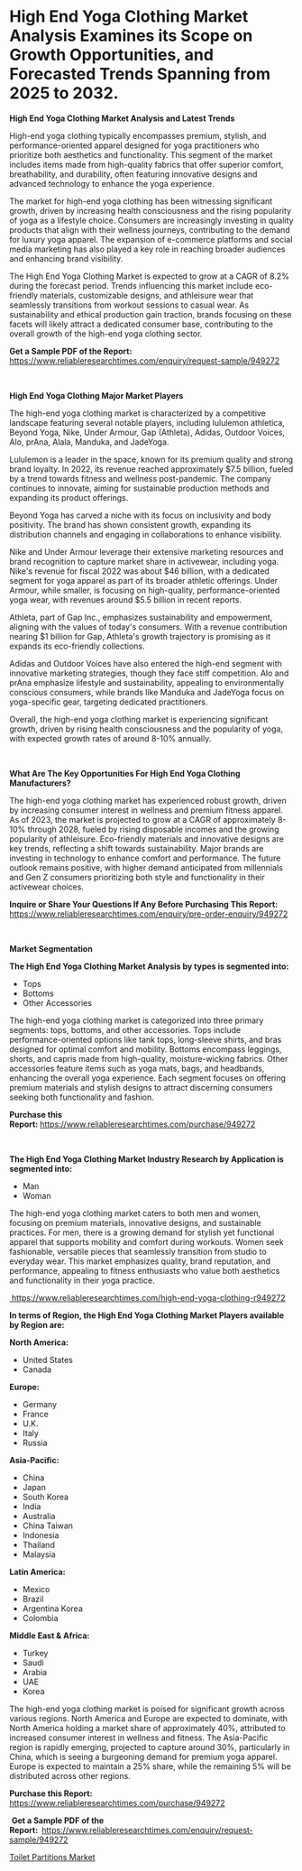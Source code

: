 <p><h1>High End Yoga Clothing Market Analysis Examines its Scope on Growth Opportunities, and Forecasted Trends Spanning from 2025 to 2032.</h1></p><p><strong>High End Yoga Clothing Market Analysis and Latest Trends</strong></p>
<p><p>High-end yoga clothing typically encompasses premium, stylish, and performance-oriented apparel designed for yoga practitioners who prioritize both aesthetics and functionality. This segment of the market includes items made from high-quality fabrics that offer superior comfort, breathability, and durability, often featuring innovative designs and advanced technology to enhance the yoga experience.</p><p>The market for high-end yoga clothing has been witnessing significant growth, driven by increasing health consciousness and the rising popularity of yoga as a lifestyle choice. Consumers are increasingly investing in quality products that align with their wellness journeys, contributing to the demand for luxury yoga apparel. The expansion of e-commerce platforms and social media marketing has also played a key role in reaching broader audiences and enhancing brand visibility.</p><p>The High End Yoga Clothing Market is expected to grow at a CAGR of 8.2% during the forecast period. Trends influencing this market include eco-friendly materials, customizable designs, and athleisure wear that seamlessly transitions from workout sessions to casual wear. As sustainability and ethical production gain traction, brands focusing on these facets will likely attract a dedicated consumer base, contributing to the overall growth of the high-end yoga clothing sector.</p></p>
<p><strong>Get a Sample PDF of the Report:&nbsp;</strong> <a href="https://www.reliableresearchtimes.com/enquiry/request-sample/949272?utm_campaign=2722&utm_medium=2&utm_source=Github&utm_content=ia&utm_term=05042025&utm_id=high-end-yoga-clothing">https://www.reliableresearchtimes.com/enquiry/request-sample/949272</a></p>
<p>&nbsp;</p>
<p><strong>High End Yoga Clothing Major Market Players</strong></p>
<p><p>The high-end yoga clothing market is characterized by a competitive landscape featuring several notable players, including lululemon athletica, Beyond Yoga, Nike, Under Armour, Gap (Athleta), Adidas, Outdoor Voices, Alo, prAna, Alala, Manduka, and JadeYoga. </p><p>Lululemon is a leader in the space, known for its premium quality and strong brand loyalty. In 2022, its revenue reached approximately $7.5 billion, fueled by a trend towards fitness and wellness post-pandemic. The company continues to innovate, aiming for sustainable production methods and expanding its product offerings.</p><p>Beyond Yoga has carved a niche with its focus on inclusivity and body positivity. The brand has shown consistent growth, expanding its distribution channels and engaging in collaborations to enhance visibility. </p><p>Nike and Under Armour leverage their extensive marketing resources and brand recognition to capture market share in activewear, including yoga. Nike's revenue for fiscal 2022 was about $46 billion, with a dedicated segment for yoga apparel as part of its broader athletic offerings. Under Armour, while smaller, is focusing on high-quality, performance-oriented yoga wear, with revenues around $5.5 billion in recent reports.</p><p>Athleta, part of Gap Inc., emphasizes sustainability and empowerment, aligning with the values of today's consumers. With a revenue contribution nearing $1 billion for Gap, Athleta's growth trajectory is promising as it expands its eco-friendly collections.</p><p>Adidas and Outdoor Voices have also entered the high-end segment with innovative marketing strategies, though they face stiff competition. Alo and prAna emphasize lifestyle and sustainability, appealing to environmentally conscious consumers, while brands like Manduka and JadeYoga focus on yoga-specific gear, targeting dedicated practitioners.</p><p>Overall, the high-end yoga clothing market is experiencing significant growth, driven by rising health consciousness and the popularity of yoga, with expected growth rates of around 8-10% annually.</p></p>
<p>&nbsp;</p>
<p><strong>What Are The Key Opportunities For High End Yoga Clothing Manufacturers?</strong></p>
<p><p>The high-end yoga clothing market has experienced robust growth, driven by increasing consumer interest in wellness and premium fitness apparel. As of 2023, the market is projected to grow at a CAGR of approximately 8-10% through 2028, fueled by rising disposable incomes and the growing popularity of athleisure. Eco-friendly materials and innovative designs are key trends, reflecting a shift towards sustainability. Major brands are investing in technology to enhance comfort and performance. The future outlook remains positive, with higher demand anticipated from millennials and Gen Z consumers prioritizing both style and functionality in their activewear choices.</p></p>
<p><strong>Inquire or Share Your Questions If Any Before Purchasing This Report:</strong> <a href="https://www.reliableresearchtimes.com/enquiry/pre-order-enquiry/949272?utm_campaign=2722&utm_medium=2&utm_source=Github&utm_content=ia&utm_term=05042025&utm_id=high-end-yoga-clothing">https://www.reliableresearchtimes.com/enquiry/pre-order-enquiry/949272</a></p>
<p>&nbsp;</p>
<p><strong>Market Segmentation</strong></p>
<p><strong>The High End Yoga Clothing Market Analysis by types is segmented into:</strong></p>
<p><ul><li>Tops</li><li>Bottoms</li><li>Other Accessories</li></ul></p>
<p><p>The high-end yoga clothing market is categorized into three primary segments: tops, bottoms, and other accessories. Tops include performance-oriented options like tank tops, long-sleeve shirts, and bras designed for optimal comfort and mobility. Bottoms encompass leggings, shorts, and capris made from high-quality, moisture-wicking fabrics. Other accessories feature items such as yoga mats, bags, and headbands, enhancing the overall yoga experience. Each segment focuses on offering premium materials and stylish designs to attract discerning consumers seeking both functionality and fashion.</p></p>
<p><strong>Purchase this Report:&nbsp;</strong><a href="https://www.reliableresearchtimes.com/purchase/949272?utm_campaign=2722&utm_medium=2&utm_source=Github&utm_content=ia&utm_term=05042025&utm_id=high-end-yoga-clothing">https://www.reliableresearchtimes.com/purchase/949272</a></p>
<p>&nbsp;</p>
<p><strong>The High End Yoga Clothing Market Industry Research by Application is segmented into:</strong></p>
<p><ul><li>Man</li><li>Woman</li></ul></p>
<p><p>The high-end yoga clothing market caters to both men and women, focusing on premium materials, innovative designs, and sustainable practices. For men, there is a growing demand for stylish yet functional apparel that supports mobility and comfort during workouts. Women seek fashionable, versatile pieces that seamlessly transition from studio to everyday wear. This market emphasizes quality, brand reputation, and performance, appealing to fitness enthusiasts who value both aesthetics and functionality in their yoga practice.</p></p>
<p><a href="https://www.reliableresearchtimes.com/high-end-yoga-clothing-r949272?utm_campaign=2722&utm_medium=2&utm_source=Github&utm_content=ia&utm_term=05042025&utm_id=high-end-yoga-clothing">&nbsp;https://www.reliableresearchtimes.com/high-end-yoga-clothing-r949272</a></p>
<p><strong>In terms of Region, the High End Yoga Clothing Market Players available by Region are:</strong></p>
<p>
    <p> <strong> North America: </strong>
        <ul>
            <li>United States</li>
            <li>Canada</li>
        </ul>
        </p> 
    <p> <strong> Europe: </strong>
        <ul>
            <li>Germany</li>
            <li>France</li>
            <li>U.K.</li>
            <li>Italy</li>
            <li>Russia</li>
        </ul>
        </p> 
    <p> <strong> Asia-Pacific: </strong>
        <ul>
            <li>China</li>
            <li>Japan</li>
            <li>South Korea</li>
            <li>India</li>
            <li>Australia</li>
            <li>China Taiwan</li>
            <li>Indonesia</li>
            <li>Thailand</li>
            <li>Malaysia</li>
        </ul>
        </p> 
    <p> <strong> Latin America: </strong>
        <ul>
            <li>Mexico</li>
            <li>Brazil</li>
            <li>Argentina Korea</li>
            <li>Colombia</li>
        </ul>
        </p> 
    <p> <strong> Middle East & Africa: </strong>
        <ul>
            <li>Turkey</li>
            <li>Saudi</li>
            <li>Arabia</li>
            <li>UAE</li>
            <li>Korea</li>
        </ul>
    </p>
    </p>
<p><p>The high-end yoga clothing market is poised for significant growth across various regions. North America and Europe are expected to dominate, with North America holding a market share of approximately 40%, attributed to increased consumer interest in wellness and fitness. The Asia-Pacific region is rapidly emerging, projected to capture around 30%, particularly in China, which is seeing a burgeoning demand for premium yoga apparel. Europe is expected to maintain a 25% share, while the remaining 5% will be distributed across other regions.</p></p>
<p><strong>Purchase this Report: </strong><a href="https://www.reliableresearchtimes.com/purchase/949272?utm_campaign=2722&utm_medium=2&utm_source=Github&utm_content=ia&utm_term=05042025&utm_id=high-end-yoga-clothing">https://www.reliableresearchtimes.com/purchase/949272</a></p>
<p>&nbsp;<strong>Get a Sample PDF of the Report:&nbsp;&nbsp;</strong><a href="https://www.reliableresearchtimes.com/enquiry/request-sample/949272?utm_campaign=2722&utm_medium=2&utm_source=Github&utm_content=ia&utm_term=05042025&utm_id=high-end-yoga-clothing">https://www.reliableresearchtimes.com/enquiry/request-sample/949272</a></p>
<p><strong></strong></p>
<p><p><a href="https://github.com/ezahdyre/Market-Research-Report-List-1/blob/main/toilet-partitions-market.md?utm_campaign=2722&utm_medium=2&utm_source=Github&utm_content=ia&utm_term=05042025&utm_id=high-end-yoga-clothing">Toilet Partitions Market</a></p></p>